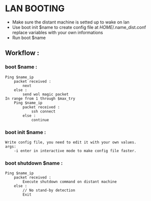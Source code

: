 # LAN BOOTING
- Make sure the distant machine is setted up to wake on lan
- Use boot init $name to create config file at $HOME/.$name_dist.conf
    replace variables with your own informations
- Run boot $name

## Workflow :
### boot $name :
    Ping $name_ip
        packet received :
            next
        else :
            send wol magic packet
    In range from 1 through $max_try
        Ping $name_ip
            packet received :
                ssh connect
            else :
                continue
### boot init $name :
    Write config file, you need to edit it with your own values.
    args:
        -i enter in interactive mode to make config file faster.
### boot shutdown $name :
    Ping $name_ip
        packet received :
            Execute shutdown command on distant machine
        else :
            // No stand-by detection
            Exit
